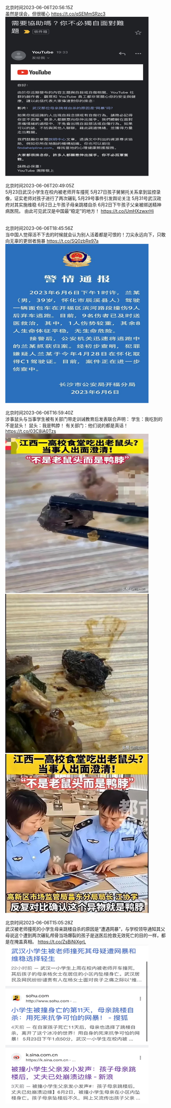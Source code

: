 北京时间2023-06-06T20:56:15Z<br>虽然是误会，但很暖心 https://t.co/qSEMmSRzc3<br><img src='/temp/image/2023/t-Month-6/1666066470013652994_0.jpg' width='450' height='500'><br><br>北京时间2023-06-06T20:49:05Z<br>5月23日武汉小学生在校内被老师开车撞死
5月27日孩子舅舅托关系拿到监控录像，证实老师对孩子进行了两次碾轧
5月29号事件引发舆论关注
5月31号武汉政府对其实施维稳
6月2日上午孩子母亲跳楼自杀
6月2日下午孩子父亲被绑送精神病医院。
由此可见武汉是中国最“稳定”的地方！
https://t.co/UmHXzwxrHi<br><br><br>北京时间2023-06-06T18:45:56Z<br>当中国人觉得活不下去的时候就会认为别人活着都是可恨的！刀尖永远向下，只敢向无辜的更弱者施暴 https://t.co/SQ0zbRe97a<br><img src='/temp/image/2023/t-Month-6/1666033675719540736_0.jpg' width='450' height='500'><br><br>北京时间2023-06-06T16:59:40Z<br>涉事鼠头与当事学生被有关部门带走训诫教育后发表联合声明：
学生：我吃到的不是鼠头！
鼠头：我是鸭脖！
有关部门：他们说的都是真话！ https://t.co/03C8jA0Tzs<br><img src='/temp/image/2023/t-Month-6/1666006935005704194_0.jpg' width='450' height='500'><img src='/temp/image/2023/t-Month-6/1666006935005704194_1.jpg' width='450' height='500'><img src='/temp/image/2023/t-Month-6/1666006935005704194_2.jpg' width='450' height='500'><br><br>北京时间2023-06-06T15:05:28Z<br>武汉被老师撞死的小学生母亲跳楼自杀的原因是“遭遇网暴”，与学校领导通知其父母说这个遭到两次碾轧颅骨当场爆裂的孩子是送医后抢救无效死亡的目的一样，都是在掩盖真相。 https://t.co/ZsBiNiXgrL<br><img src='/temp/image/2023/t-Month-6/1665978194221207552_0.jpg' width='450' height='500'><br><br>